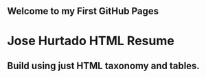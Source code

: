 ## Welcome to my First GitHub Pages

# Jose Hurtado HTML Resume
## Build using just HTML taxonomy and tables.

